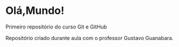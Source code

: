 # Olá,Mundo!
 Primeiro repositório do curso Git e GitHub

Repositório criado durante aula com o professor Gustavo Guanabara.